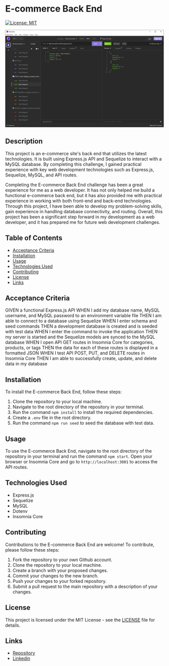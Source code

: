 # E-commerce Back End

[![License: MIT](https://img.shields.io/badge/License-MIT-yellow.svg)](https://opensource.org/licenses/MIT)

![Insomnia demo](./assets/images/insomnia-demo.png)

## Description

This project is an e-commerce site's back end that utilizes the latest technologies. It is built using Express.js API and Sequelize to interact with a MySQL database. By completing this challenge, I gained practical experience with key web development technologies such as Express.js, Sequelize, MySQL, and API routes.

Completing the E-commerce Back End challenge has been a great experience for me as a web developer. It has not only helped me build a functional e-commerce back end, but it has also provided me with practical experience in working with both front-end and back-end technologies. Through this project, I have been able to develop my problem-solving skills, gain experience in handling database connectivity, and routing. Overall, this project has been a significant step forward in my development as a web developer, and it has prepared me for future web development challenges.

## Table of Contents

- [Acceptance Criteria](#acceptance-criteria)
- [Installation](#installation)
- [Usage](#usage)
- [Technologies Used](#technologies-used)
- [Contributing](#contributing)
- [License](#license)
- [Links](#links)

## Acceptance Criteria

GIVEN a functional Express.js API
WHEN I add my database name, MySQL username, and MySQL password to an environment variable file
THEN I am able to connect to a database using Sequelize
WHEN I enter schema and seed commands
THEN a development database is created and is seeded with test data
WHEN I enter the command to invoke the application
THEN my server is started and the Sequelize models are synced to the MySQL database
WHEN I open API GET routes in Insomnia Core for categories, products, or tags
THEN the data for each of these routes is displayed in a formatted JSON
WHEN I test API POST, PUT, and DELETE routes in Insomnia Core
THEN I am able to successfully create, update, and delete data in my database

## Installation

To install the E-commerce Back End, follow these steps:

1. Clone the repository to your local machine.
2. Navigate to the root directory of the repository in your terminal.
3. Run the command `npm install` to install the required dependencies.
4. Create a `.env` file in the root directory.
5. Run the command `npm run seed` to seed the database with test data.

## Usage

To use the E-commerce Back End, navigate to the root directory of the repository in your terminal and run the command `npm start`. Open your browser or Insomnia Core and go to `http://localhost:3001` to access the API routes.

## Technologies Used

- Express.js
- Sequelize
- MySQL
- Dotenv
- Insomnia Core

## Contributing

Contributions to the E-commerce Back End are welcome! To contribute, please follow these steps:

1. Fork the repository to your own Github account.
2. Clone the repository to your local machine.
3. Create a branch with your proposed changes.
4. Commit your changes to the new branch.
5. Push your changes to your forked repository.
6. Submit a pull request to the main repository with a description of your changes.

## License

This project is licensed under the MIT License - see the [LICENSE](./LICENSE) file for details. 

## Links
- [Repository](https://github.com/seantamturk/E-commerce-Back-End)
- [Linkedin](https://www.linkedin.com/in/sean-tamturk-8253b722a/)
